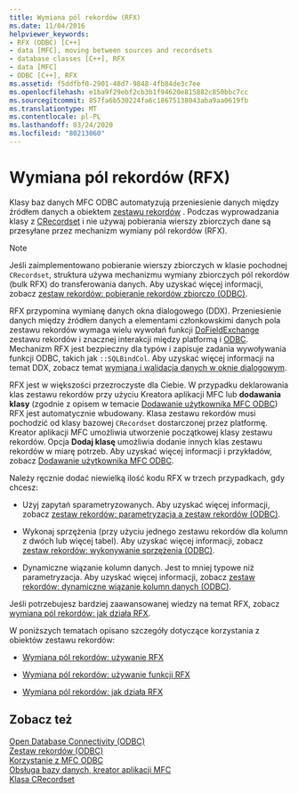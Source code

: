 ```yaml
---
title: Wymiana pól rekordów (RFX)
ms.date: 11/04/2016
helpviewer_keywords:
- RFX (ODBC) [C++]
- data [MFC], moving between sources and recordsets
- database classes [C++], RFX
- data [MFC]
- ODBC [C++], RFX
ms.assetid: f5ddfbf0-2901-48d7-9848-4fb84de3c7ee
ms.openlocfilehash: e1ba9f29ebf2cb3b1f94620e815882c850bbc7cc
ms.sourcegitcommit: 857fa6b530224fa6c18675138043aba9aa0619fb
ms.translationtype: MT
ms.contentlocale: pl-PL
ms.lasthandoff: 03/24/2020
ms.locfileid: "80213060"
---
```

# <a name="record-field-exchange-rfx"></a>Wymiana pól rekordów (RFX)

Klasy baz danych MFC ODBC automatyzują przeniesienie danych między źródłem danych a obiektem [zestawu rekordów](../../data/odbc/recordset-odbc.md) . Podczas wyprowadzania klasy z [CRecordset](../../mfc/reference/crecordset-class.md) i nie używaj pobierania wierszy zbiorczych dane są przesyłane przez mechanizm wymiany pól rekordów (RFX).

> [!NOTE]
>  Jeśli zaimplementowano pobieranie wierszy zbiorczych w klasie pochodnej `CRecordset`, struktura używa mechanizmu wymiany zbiorczych pól rekordów (bulk RFX) do transferowania danych. Aby uzyskać więcej informacji, zobacz [zestaw rekordów: pobieranie rekordów zbiorczo (ODBC)](../../data/odbc/recordset-fetching-records-in-bulk-odbc.md).

RFX przypomina wymianę danych okna dialogowego (DDX). Przeniesienie danych między źródłem danych a elementami członkowskimi danych pola zestawu rekordów wymaga wielu wywołań funkcji [DoFieldExchange](../../mfc/reference/crecordset-class.md#dofieldexchange) zestawu rekordów i znacznej interakcji między platformą i [ODBC](../../data/odbc/odbc-basics.md). Mechanizm RFX jest bezpieczny dla typów i zapisuje zadania wywoływania funkcji ODBC, takich jak `::SQLBindCol`. Aby uzyskać więcej informacji na temat DDX, zobacz temat [wymiana i walidacja danych w oknie dialogowym](../../mfc/dialog-data-exchange-and-validation.md).

RFX jest w większości przezroczyste dla Ciebie. W przypadku deklarowania klas zestawu rekordów przy użyciu Kreatora aplikacji MFC lub **dodawania klasy** (zgodnie z opisem w temacie [Dodawanie użytkownika MFC ODBC](../../mfc/reference/adding-an-mfc-odbc-consumer.md)) RFX jest automatycznie wbudowany. Klasa zestawu rekordów musi pochodzić od klasy bazowej `CRecordset` dostarczonej przez platformę. Kreator aplikacji MFC umożliwia utworzenie początkowej klasy zestawu rekordów. Opcja **Dodaj klasę** umożliwia dodanie innych klas zestawu rekordów w miarę potrzeb. Aby uzyskać więcej informacji i przykładów, zobacz [Dodawanie użytkownika MFC ODBC](../../mfc/reference/adding-an-mfc-odbc-consumer.md).

Należy ręcznie dodać niewielką ilość kodu RFX w trzech przypadkach, gdy chcesz:

- Użyj zapytań sparametryzowanych. Aby uzyskać więcej informacji, zobacz [zestaw rekordów: parametryzacja a zestaw rekordów (ODBC)](../../data/odbc/recordset-parameterizing-a-recordset-odbc.md).

- Wykonaj sprzężenia (przy użyciu jednego zestawu rekordów dla kolumn z dwóch lub więcej tabel). Aby uzyskać więcej informacji, zobacz [zestaw rekordów: wykonywanie sprzężenia (ODBC)](../../data/odbc/recordset-performing-a-join-odbc.md).

- Dynamiczne wiązanie kolumn danych. Jest to mniej typowe niż parametryzacja. Aby uzyskać więcej informacji, zobacz [zestaw rekordów: dynamiczne wiązanie kolumn danych (ODBC)](../../data/odbc/recordset-dynamically-binding-data-columns-odbc.md).

Jeśli potrzebujesz bardziej zaawansowanej wiedzy na temat RFX, zobacz [wymiana pól rekordów: jak działa RFX](../../data/odbc/record-field-exchange-how-rfx-works.md).

W poniższych tematach opisano szczegóły dotyczące korzystania z obiektów zestawu rekordów:

- [Wymiana pól rekordów: używanie RFX](../../data/odbc/record-field-exchange-using-rfx.md)

- [Wymiana pól rekordów: używanie funkcji RFX](../../data/odbc/record-field-exchange-using-the-rfx-functions.md)

- [Wymiana pól rekordów: jak działa RFX](../../data/odbc/record-field-exchange-how-rfx-works.md)

## <a name="see-also"></a>Zobacz też

[Open Database Connectivity (ODBC)](../../data/odbc/open-database-connectivity-odbc.md)<br/>
[Zestaw rekordów (ODBC)](../../data/odbc/recordset-odbc.md)<br/>
[Korzystanie z MFC ODBC](../../mfc/reference/adding-an-mfc-odbc-consumer.md)<br/>
[Obsługa bazy danych, kreator aplikacji MFC](../../mfc/reference/database-support-mfc-application-wizard.md)<br/>
[Klasa CRecordset](../../mfc/reference/crecordset-class.md)
